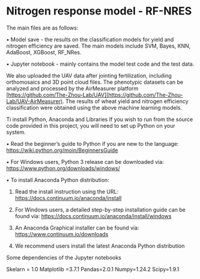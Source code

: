 # Nitrogen response model - RF-NRES

The main files are as follows:

• Model save - the results on the classification models for yield and nitrogen efficiency are saved. The main models include SVM, Bayes, KNN, AdaBoost, XGBoost, RF_NRes.

• Jupyter notebook - mainly contains the model test code and the test data.

We also uploaded the UAV data after jointing fertilization, including orthomosaics and 3D point cloud files. The phenotypic datasets can be analyzed and processed by the AirMeasurer platform [https://github.com/The-Zhou-Lab/UAV](https://github.com/The-Zhou-Lab/UAV-AirMeasurer). The results of wheat yield and nitrogen efficiency classification were obtained using the above machine learning models.

Ti install Python, Anaconda and Libraries
If you wish to run from the source code provided in this project, you will need to set up Python on your system.

• Read the beginner’s guide to Python if you are new to the language: https://wiki.python.org/moin/BeginnersGuide

• For Windows users, Python 3 release can be downloaded via: https://www.python.org/downloads/windows/

• To install Anaconda Python distribution:

1) Read the install instruction using the URL: https://docs.continuum.io/anaconda/install

2) For Windows users, a detailed step-by-step installation guide can be found via: https://docs.continuum.io/anaconda/install/windows

3) An Anaconda Graphical installer can be found via: https://www.continuum.io/downloads

4) We recommend users install the latest Anaconda Python distribution


Some dependencies of the Jupyter notebooks

Skelarn = 1.0
Matplotlib =3.7.1
Pandas=2.0.1
Numpy=1.24.2
Scipy=1.9.1
